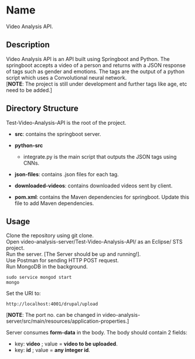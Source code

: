 # Name  
Video Analysis API.        

## Description
Video Analysis API is an API built using Springboot and Python. The springboot accepts a video of a person and returns with a JSON response of tags such as gender and emotions. The tags are the output of a python script which uses a Convolutional neural network.     
[**NOTE**: The project is still under development and further tags like age, etc need to be added.]

## Directory Structure
Test-Video-Analysis-API is the root of the project.  
- **src**: contains the springboot server.  
- **python-src** 
   - integrate.py is the main script that outputs the JSON tags using CNNs.

- **json-files**: contains .json files for each tag.  
- **downloaded-videos**: contains downloaded videos sent by client.  
- **pom.xml**: contains the Maven dependencies for springboot. Update this file to add Maven dependencies.

## Usage
Clone the repository using git clone.  
Open video-analysis-server/Test-Video-Analysis-API/ as an Eclipse/ STS project.    
Run the server. [The Server should be up and running!].  
Use Postman for sending HTTP POST request.  
Run MongoDB in the background.  

```   
sudo service mongod start  
mongo  
```  
   
Set the URI to:    
```    
http://localhost:4001/drupal/upload    
```  

[**NOTE**: The port no. can be changed in video-analysis-server/src/main/resources/application-properties.]  
  
Server consumes **form-data** in the body. 
The body should contain 2 fields:
- key: **video** ; value = **video to be uploaded**.
- key: **id** ; value = **any integer id**.
